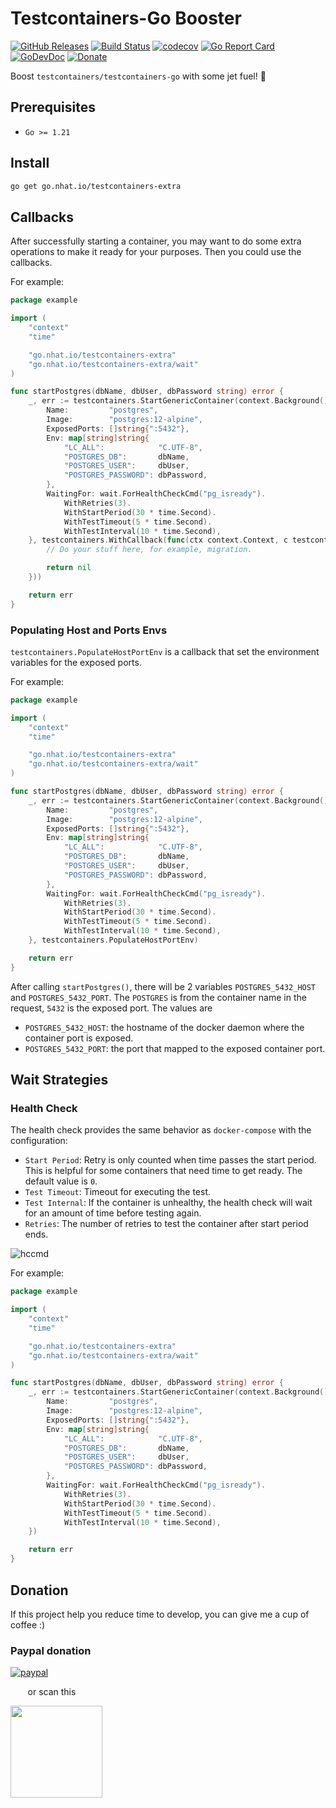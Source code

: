 # Testcontainers-Go Booster 

[![GitHub Releases](https://img.shields.io/github/v/release/nhatthm/testcontainers-go-extra)](https://github.com/nhatthm/testcontainers-go-extra/releases/latest)
[![Build Status](https://github.com/nhatthm/testcontainers-go-extra/actions/workflows/test.yaml/badge.svg)](https://github.com/nhatthm/testcontainers-go-extra/actions/workflows/test.yaml)
[![codecov](https://codecov.io/gh/nhatthm/testcontainers-go-extra/branch/master/graph/badge.svg?token=eTdAgDE2vR)](https://codecov.io/gh/nhatthm/testcontainers-go-extra)
[![Go Report Card](https://goreportcard.com/badge/go.nhat.io/testcontainers-extra)](https://goreportcard.com/report/go.nhat.io/testcontainers-extra)
[![GoDevDoc](https://img.shields.io/badge/dev-doc-00ADD8?logo=go)](https://pkg.go.dev/go.nhat.io/testcontainers-extra)
[![Donate](https://img.shields.io/badge/Donate-PayPal-green.svg)](https://www.paypal.com/donate/?hosted_button_id=PJZSGJN57TDJY)

Boost `testcontainers/testcontainers-go` with some jet fuel! 🚀

## Prerequisites

- `Go >= 1.21`

## Install

```bash
go get go.nhat.io/testcontainers-extra
```

## Callbacks

After successfully starting a container, you may want to do some extra operations to make it ready for your purposes.
Then you could use the callbacks.

For example:

```go
package example

import (
	"context"
	"time"

	"go.nhat.io/testcontainers-extra"
	"go.nhat.io/testcontainers-extra/wait"
)

func startPostgres(dbName, dbUser, dbPassword string) error {
	_, err := testcontainers.StartGenericContainer(context.Background(), testcontainers.ContainerRequest{
		Name:         "postgres",
		Image:        "postgres:12-alpine",
		ExposedPorts: []string{":5432"},
		Env: map[string]string{
			"LC_ALL":            "C.UTF-8",
			"POSTGRES_DB":       dbName,
			"POSTGRES_USER":     dbUser,
			"POSTGRES_PASSWORD": dbPassword,
		},
		WaitingFor: wait.ForHealthCheckCmd("pg_isready").
			WithRetries(3).
			WithStartPeriod(30 * time.Second).
			WithTestTimeout(5 * time.Second).
			WithTestInterval(10 * time.Second),
	}, testcontainers.WithCallback(func(ctx context.Context, c testcontainers.Container, r testcontainers.ContainerRequest) error {
		// Do your stuff here, for example, migration.

		return nil
	}))

	return err
}
```

### Populating Host and Ports Envs

`testcontainers.PopulateHostPortEnv` is a callback that set the environment variables for the exposed ports.

For example:

```go
package example

import (
	"context"
	"time"

	"go.nhat.io/testcontainers-extra"
	"go.nhat.io/testcontainers-extra/wait"
)

func startPostgres(dbName, dbUser, dbPassword string) error {
	_, err := testcontainers.StartGenericContainer(context.Background(), testcontainers.ContainerRequest{
		Name:         "postgres",
		Image:        "postgres:12-alpine",
		ExposedPorts: []string{":5432"},
		Env: map[string]string{
			"LC_ALL":            "C.UTF-8",
			"POSTGRES_DB":       dbName,
			"POSTGRES_USER":     dbUser,
			"POSTGRES_PASSWORD": dbPassword,
		},
		WaitingFor: wait.ForHealthCheckCmd("pg_isready").
			WithRetries(3).
			WithStartPeriod(30 * time.Second).
			WithTestTimeout(5 * time.Second).
			WithTestInterval(10 * time.Second),
	}, testcontainers.PopulateHostPortEnv)

	return err
}
```

After calling `startPostgres()`, there will be 2 variables `POSTGRES_5432_HOST` and `POSTGRES_5432_PORT`. The `POSTGRES`
is from the container name in the request, `5432` is the exposed port. The values are
- `POSTGRES_5432_HOST`: the hostname of the docker daemon where the container port is exposed. 
- `POSTGRES_5432_PORT`: the port that mapped to the exposed container port.

## Wait Strategies

### Health Check

The health check provides the same behavior as `docker-compose` with the configuration:

- `Start Period`: Retry is only counted when time passes the start period. This is helpful for some containers that need
  time to get ready. The default value is `0`.
- `Test Timeout`: Timeout for executing the test.
- `Test Internal`: If the container is unhealthy, the health check will wait for an amount of time before testing again.
- `Retries`: The number of retries to test the container after start period ends.

![hccmd](https://user-images.githubusercontent.com/1154587/151780048-558853c4-5395-4ae2-939c-a32d2306cf9a.png)

For example:

```go
package example

import (
	"context"
	"time"

	"go.nhat.io/testcontainers-extra"
	"go.nhat.io/testcontainers-extra/wait"
)

func startPostgres(dbName, dbUser, dbPassword string) error {
	_, err := testcontainers.StartGenericContainer(context.Background(), testcontainers.ContainerRequest{
		Name:         "postgres",
		Image:        "postgres:12-alpine",
		ExposedPorts: []string{":5432"},
		Env: map[string]string{
			"LC_ALL":            "C.UTF-8",
			"POSTGRES_DB":       dbName,
			"POSTGRES_USER":     dbUser,
			"POSTGRES_PASSWORD": dbPassword,
		},
		WaitingFor: wait.ForHealthCheckCmd("pg_isready").
			WithRetries(3).
			WithStartPeriod(30 * time.Second).
			WithTestTimeout(5 * time.Second).
			WithTestInterval(10 * time.Second),
	})

	return err
}

```

## Donation

If this project help you reduce time to develop, you can give me a cup of coffee :)

### Paypal donation

[![paypal](https://www.paypalobjects.com/en_US/i/btn/btn_donateCC_LG.gif)](https://www.paypal.com/donate/?hosted_button_id=PJZSGJN57TDJY)

&nbsp;&nbsp;&nbsp;&nbsp;&nbsp;&nbsp;&nbsp;or scan this

<img src="https://user-images.githubusercontent.com/1154587/113494222-ad8cb200-94e6-11eb-9ef3-eb883ada222a.png" width="147px" />
